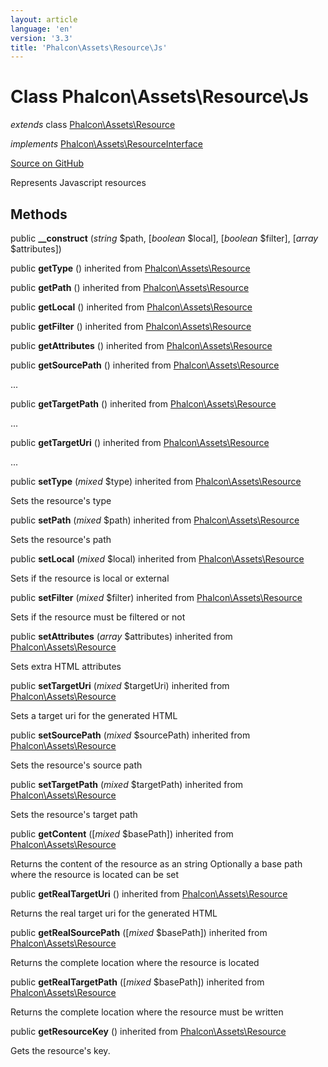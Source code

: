 ```yaml
---
layout: article
language: 'en'
version: '3.3'
title: 'Phalcon\Assets\Resource\Js'
---
```

# Class **Phalcon\Assets\Resource\Js**

*extends* class [Phalcon\Assets\Resource](/3.3/en/api/Phalcon_Assets_Resource)

*implements* [Phalcon\Assets\ResourceInterface](/3.3/en/api/Phalcon_Assets_ResourceInterface)

<a href="https://github.com/phalcon/cphalcon/tree/v3.3.0/phalcon/assets/resource/js.zep" class="btn btn-default btn-sm">Source on GitHub</a>

Represents Javascript resources


## Methods
public  **__construct** (*string* $path, [*boolean* $local], [*boolean* $filter], [*array* $attributes])





public  **getType** () inherited from [Phalcon\Assets\Resource](/3.3/en/api/Phalcon_Assets_Resource)





public  **getPath** () inherited from [Phalcon\Assets\Resource](/3.3/en/api/Phalcon_Assets_Resource)





public  **getLocal** () inherited from [Phalcon\Assets\Resource](/3.3/en/api/Phalcon_Assets_Resource)





public  **getFilter** () inherited from [Phalcon\Assets\Resource](/3.3/en/api/Phalcon_Assets_Resource)





public  **getAttributes** () inherited from [Phalcon\Assets\Resource](/3.3/en/api/Phalcon_Assets_Resource)





public  **getSourcePath** () inherited from [Phalcon\Assets\Resource](/3.3/en/api/Phalcon_Assets_Resource)

...


public  **getTargetPath** () inherited from [Phalcon\Assets\Resource](/3.3/en/api/Phalcon_Assets_Resource)

...


public  **getTargetUri** () inherited from [Phalcon\Assets\Resource](/3.3/en/api/Phalcon_Assets_Resource)

...


public  **setType** (*mixed* $type) inherited from [Phalcon\Assets\Resource](/3.3/en/api/Phalcon_Assets_Resource)

Sets the resource's type



public  **setPath** (*mixed* $path) inherited from [Phalcon\Assets\Resource](/3.3/en/api/Phalcon_Assets_Resource)

Sets the resource's path



public  **setLocal** (*mixed* $local) inherited from [Phalcon\Assets\Resource](/3.3/en/api/Phalcon_Assets_Resource)

Sets if the resource is local or external



public  **setFilter** (*mixed* $filter) inherited from [Phalcon\Assets\Resource](/3.3/en/api/Phalcon_Assets_Resource)

Sets if the resource must be filtered or not



public  **setAttributes** (*array* $attributes) inherited from [Phalcon\Assets\Resource](/3.3/en/api/Phalcon_Assets_Resource)

Sets extra HTML attributes



public  **setTargetUri** (*mixed* $targetUri) inherited from [Phalcon\Assets\Resource](/3.3/en/api/Phalcon_Assets_Resource)

Sets a target uri for the generated HTML



public  **setSourcePath** (*mixed* $sourcePath) inherited from [Phalcon\Assets\Resource](/3.3/en/api/Phalcon_Assets_Resource)

Sets the resource's source path



public  **setTargetPath** (*mixed* $targetPath) inherited from [Phalcon\Assets\Resource](/3.3/en/api/Phalcon_Assets_Resource)

Sets the resource's target path



public  **getContent** ([*mixed* $basePath]) inherited from [Phalcon\Assets\Resource](/3.3/en/api/Phalcon_Assets_Resource)

Returns the content of the resource as an string
Optionally a base path where the resource is located can be set



public  **getRealTargetUri** () inherited from [Phalcon\Assets\Resource](/3.3/en/api/Phalcon_Assets_Resource)

Returns the real target uri for the generated HTML



public  **getRealSourcePath** ([*mixed* $basePath]) inherited from [Phalcon\Assets\Resource](/3.3/en/api/Phalcon_Assets_Resource)

Returns the complete location where the resource is located



public  **getRealTargetPath** ([*mixed* $basePath]) inherited from [Phalcon\Assets\Resource](/3.3/en/api/Phalcon_Assets_Resource)

Returns the complete location where the resource must be written



public  **getResourceKey** () inherited from [Phalcon\Assets\Resource](/3.3/en/api/Phalcon_Assets_Resource)

Gets the resource's key.



